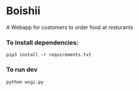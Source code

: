 # Boishii
A Webapp for customers to order food at resturants

### To install dependencies:

```pip3 install -r requirements.txt```

### To run dev

```python wsgi.py```